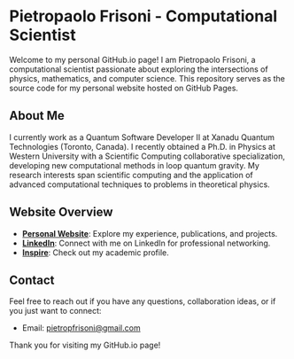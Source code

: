 # Pietropaolo Frisoni - Computational Scientist

Welcome to my personal GitHub.io page! I am Pietropaolo Frisoni, a computational scientist passionate about exploring the intersections of physics, mathematics, and computer science. This repository serves as the source code for my personal website hosted on GitHub Pages.

## About Me

I currently work as a Quantum Software Developer II at Xanadu Quantum Technologies (Toronto, Canada).
I recently obtained a Ph.D. in Physics at Western University with a Scientific Computing collaborative specialization, developing new computational methods in loop quantum gravity. My research interests span scientific computing and the application of advanced computational techniques to problems in theoretical physics.

## Website Overview

- **[Personal Website](https://pietropaolofrisoni.github.io/)**: Explore my experience, publications, and projects.
- **[LinkedIn](https://www.linkedin.com/in/pietropaolo-frisoni-ph-d-757b3b217/)**: Connect with me on LinkedIn for professional networking.
- **[Inspire](https://inspirehep.net/authors/2122225)**: Check out my academic profile.

<!---
## Repository Structure

- **`index.html`**: The main HTML file for the GitHub.io page.
- **`assets/`**: Directory containing assets such as images, CSS, and JavaScript files.
- **`publications/`**: Folder showcasing my research publications.
- **`projects/`**: Directory containing information about my computational projects.
- **`cv/`**: Curriculum Vitae (CV) or resume files.

## How to Use

1. Clone the repository:

    ```bash
    git clone https://github.com/PietropaoloFrisoni/PietropaoloFrisoni.github.io.git
    ```

2. Customize the content to reflect your own information and research.

3. Personalize the website by modifying the HTML, CSS, and JavaScript files as needed.

4. Add your publications and projects to the respective directories.

5. Host your GitHub.io page by enabling GitHub Pages in the repository settings.

--->

## Contact

Feel free to reach out if you have any questions, collaboration ideas, or if you just want to connect:

- Email: pietropfrisoni@gmail.com

Thank you for visiting my GitHub.io page!

<!---
![Your Name](link-to-your-profile-picture.jpg)
--->
